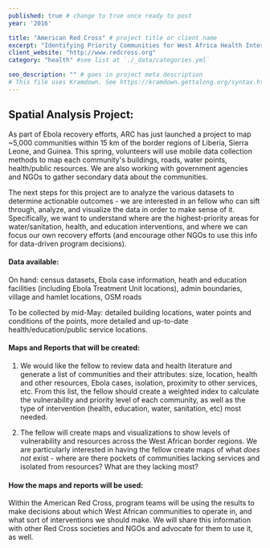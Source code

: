 ```yaml
---
published: true # change to true once ready to post
year: '2016'

title: "American Red Cross" # project title or client name
excerpt: "Identifying Priority Communities for West Africa Health Interventions" # shows on project list page
client_website: "http://www.redcross.org"
category: "health" #see list at `./_data/categories.yml`

seo_description: "" # goes in project meta description
# This file uses Kramdown. See https://kramdown.gettalong.org/syntax.html for syntax
---
```


## Spatial Analysis Project:
As part of Ebola recovery efforts, ARC has just launched a project to map ~5,000 communities within 15 km of the border regions of Liberia, Sierra Leone, and Guinea. This spring, volunteers will use mobile data collection methods to map each community's buildings, roads, water points, health/public resources. We are also working with government agencies and NGOs to gather secondary data about the communities.

The next steps for this project are to analyze the various datasets to determine actionable outcomes - we are interested in an fellow who can sift through, analyze, and visualize the data in order to make sense of it. Specifically, we want to understand where are the highest-priority areas for water/sanitation, health, and education interventions, and where we can focus our own recovery efforts (and encourage other NGOs to use this info for data-driven program decisions).

#### Data available:
On hand: census datasets, Ebola case information, heath and education facilities (including Ebola Treatment Unit locations), admin boundaries, village and hamlet locations, OSM roads

To be collected by mid-May: detailed building locations, water points and conditions of the points, more detailed and up-to-date health/education/public service locations.

#### Maps and Reports that will be created:
1. We would like the fellow to review data and health literature and generate a list of communities and their attributes: size, location, health and other resources, Ebola cases, isolation, proximity to other services, etc. From this list, the fellow should create a weighted index to calculate the vulnerability and priority level of each community, as well as the type of intervention (health, education, water, sanitation, etc) most needed.

2. The fellow will create maps and visualizations to show levels of vulnerability and resources across the West African border regions. We are particularly interested in having the fellow create maps of what *does not* exist - where are there pockets of communities lacking services and isolated from resources? What are they lacking most?

#### How the maps and reports will be used:
Within the American Red Cross, program teams will be using the results to make decisions about which West African communities to operate in, and what sort of interventions we should make. We will share this information with other Red Cross societies and NGOs and advocate for them to use it, as well.
